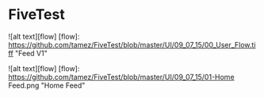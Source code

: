 # FiveTest

![alt text][flow]
[flow]: https://github.com/tamez/FiveTest/blob/master/UI/09_07_15/00_User_Flow.tiff "Feed V1"

![alt text][flow]
[flow]: https://github.com/tamez/FiveTest/blob/master/UI/09_07_15/01-Home Feed.png "Home Feed"
